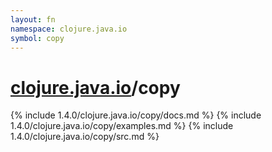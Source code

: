 ```yaml
---
layout: fn
namespace: clojure.java.io
symbol: copy
---
```


# [clojure.java.io](../)/copy

{% include 1.4.0/clojure.java.io/copy/docs.md %}
{% include 1.4.0/clojure.java.io/copy/examples.md %}
{% include 1.4.0/clojure.java.io/copy/src.md %}


